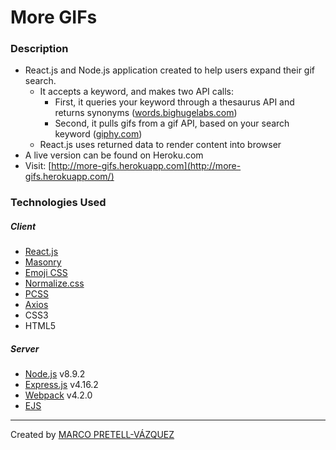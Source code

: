 # More GIFs

### Description

* React.js and Node.js application created to help users expand their gif search.
  * It accepts a keyword, and makes two API calls:
    * First, it queries your keyword through a thesaurus API and returns synonyms ([words.bighugelabs.com](https://words.bighugelabs.com/))
    * Second, it pulls gifs from a gif API, based on your search keyword ([giphy.com](https://giphy.com/))
  * React.js uses returned data to render content into browser
* A live version can be found on Heroku.com
* Visit: [http://more-gifs.herokuapp.com](http://more-gifs.herokuapp.com/)

### Technologies Used

##### Client

* [React.js](https://reactjs.org/)
* [Masonry](https://masonry.desandro.com/)
* [Emoji CSS](https://afeld.github.io/emoji-css/)
* [Normalize.css](https://necolas.github.io/normalize.css/)
* [PCSS](http://pcss.wiq.com.br/)
* [Axios](https://github.com/axios/axios)
* CSS3
* HTML5

##### Server

* [Node.js](https://nodejs.org/en/) v8.9.2
* [Express.js](http://expressjs.com/) v4.16.2
* [Webpack](https://webpack.js.org/) v4.2.0
* [EJS](http://ejs.co/)

---

Created by [MARCO PRETELL-VÁZQUEZ](http://www.marcopvazquez.com/)
